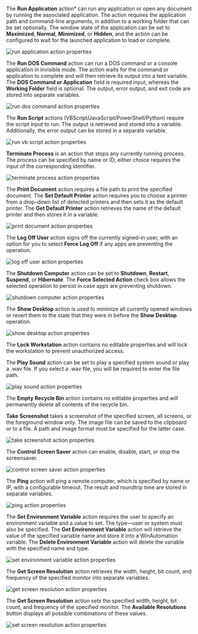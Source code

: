 The **Run Application** action* can run any application or open any document by running the associated application. The action requires the application path and command-line arguments, in addition to a working folder that can be set optionally. The window state of the application can be set to **Maximized**, **Normal**, **Minimized**, or **Hidden**, and the action can be configured to wait for the launched application to load or complete.

![run application action properties](..\media\run-application-action-properties.png)

The **Run DOS Command** action can run a DOS command or a console application in invisible mode. The action waits for the command or application to complete and will then retrieve its output into a text variable. The **DOS Command or Application** field is required input, whereas the **Working Folder** field is optional. The output, error output, and exit code are stored into separate variables.

![run dos command action properties](..\media\run-dos-command-action-properties.png)

The **Run Script** actions (VBScript/JavaScript/PowerShell/Python) require the script input to run. The output is retrieved and stored into a variable. Additionally, the error output can be stored in a separate variable. 

![run vb script action properties](..\media\run-vb-script-action-properties.png)

**Terminate Process** is an action that stops any currently running process. The process can be specified by name or ID; either choice requires the input of the corresponding identifier. 

![terminate process action properties](..\media\terminate-process-action-properties.png)

The **Print Document** action requires a file path to print the specified document. The **Set Default Printer** action requires you to choose a printer from a drop-down list of detected printers and then sets it as the default printer. The **Get Default Printer** action retrieves the name of the default printer and then stores it in a variable. 

![print document action properties](..\media\print-document-action-properties.png)

The **Log Off User** action signs off the currently signed-in user, with an option for you to select **Force Log Off** if any apps are preventing the operation. 

![log off user action properties](..\media\log-off-user-action-properties.png)

The **Shutdown Computer** action can be set to **Shutdown**, **Restart**, **Suspend**, or **Hibernate**. The **Force Selected Action** check box allows the selected operation to persist in case apps are preventing shutdown. 

![shutdown computer action properties](..\media\shutdown-computer-action-properties.png)

The **Show Desktop** action is used to minimize all currently opened windows or revert them to the state that they were in before the **Show Desktop** operation. 

![show desktop action properties](..\media\show-desktop-action-properties.png)

The **Lock Workstation** action contains no editable properties and will lock the workstation to prevent unauthorized access. 


The **Play Sound** action can be set to play a specified system sound or play a .wav file. If you select a .wav file, you will be required to enter the file path. 

![play sound action properties](..\media\play-sound-action-properties.png)

The **Empty Recycle Bin** action contains no editable properties and will permanently delete all contents of the recycle bin. 


**Take Screenshot** takes a screenshot of the specified screen, all screens, or the foreground window only. The image file can be saved to the clipboard or to a file. A path and image format must be specified for the latter case. 

![take screenshot action properties](..\media\take-screenshot-action-properties.png)

The **Control Screen Saver** action can enable, disable, start, or stop the screensaver. 

![control screen saver action properties](..\media\control-screen-saver-action-properties.png)

The **Ping** action will ping a remote computer, which is specified by name or IP, with a configurable timeout. The result and roundtrip time are stored in separate variables. 

![ping action properties](..\media\ping-action-properties.png)

The **Set Environment Variable** action requires the user to specify an environment variable and a value to set. The type—user or system must also be specified. The **Get Environment Variable** action will retrieve the value of the specified variable name and store it into a WinAutomation variable. The **Delete Environment Variable** action will delete the variable with the specified name and type. 

![set environment variable action properties](..\media\set-environment-variable-action-properties.png)


The **Get Screen Resolution** action retrieves the width, height, bit count, and frequency of the specified monitor into separate variables. 

![get screen resolution action properties](..\media\get-screen-resolution-action-properties.png)


The **Get Screen Resolution** action sets the specified width, height, bit count, and frequency of the specified monitor. The **Available Resolutions** button displays all possible combinations of these values. 

![set screen resolution action properties](..\media\set-screen-resolution-action-properties.png)
